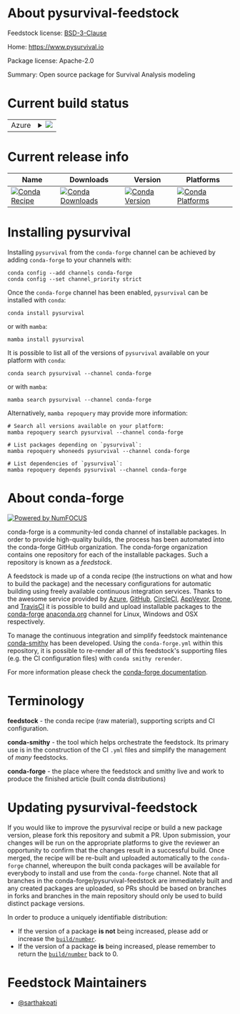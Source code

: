 About pysurvival-feedstock
==========================

Feedstock license: [BSD-3-Clause](https://github.com/conda-forge/pysurvival-feedstock/blob/main/LICENSE.txt)

Home: https://www.pysurvival.io

Package license: Apache-2.0

Summary: Open source package for Survival Analysis modeling

Current build status
====================


<table>
    
  <tr>
    <td>Azure</td>
    <td>
      <details>
        <summary>
          <a href="https://dev.azure.com/conda-forge/feedstock-builds/_build/latest?definitionId=15439&branchName=main">
            <img src="https://dev.azure.com/conda-forge/feedstock-builds/_apis/build/status/pysurvival-feedstock?branchName=main">
          </a>
        </summary>
        <table>
          <thead><tr><th>Variant</th><th>Status</th></tr></thead>
          <tbody><tr>
              <td>linux_64_numpy1.22python3.8.____cpython</td>
              <td>
                <a href="https://dev.azure.com/conda-forge/feedstock-builds/_build/latest?definitionId=15439&branchName=main">
                  <img src="https://dev.azure.com/conda-forge/feedstock-builds/_apis/build/status/pysurvival-feedstock?branchName=main&jobName=linux&configuration=linux%20linux_64_numpy1.22python3.8.____cpython" alt="variant">
                </a>
              </td>
            </tr><tr>
              <td>osx_64_numpy1.22python3.8.____cpython</td>
              <td>
                <a href="https://dev.azure.com/conda-forge/feedstock-builds/_build/latest?definitionId=15439&branchName=main">
                  <img src="https://dev.azure.com/conda-forge/feedstock-builds/_apis/build/status/pysurvival-feedstock?branchName=main&jobName=osx&configuration=osx%20osx_64_numpy1.22python3.8.____cpython" alt="variant">
                </a>
              </td>
            </tr>
          </tbody>
        </table>
      </details>
    </td>
  </tr>
</table>

Current release info
====================

| Name | Downloads | Version | Platforms |
| --- | --- | --- | --- |
| [![Conda Recipe](https://img.shields.io/badge/recipe-pysurvival-green.svg)](https://anaconda.org/conda-forge/pysurvival) | [![Conda Downloads](https://img.shields.io/conda/dn/conda-forge/pysurvival.svg)](https://anaconda.org/conda-forge/pysurvival) | [![Conda Version](https://img.shields.io/conda/vn/conda-forge/pysurvival.svg)](https://anaconda.org/conda-forge/pysurvival) | [![Conda Platforms](https://img.shields.io/conda/pn/conda-forge/pysurvival.svg)](https://anaconda.org/conda-forge/pysurvival) |

Installing pysurvival
=====================

Installing `pysurvival` from the `conda-forge` channel can be achieved by adding `conda-forge` to your channels with:

```
conda config --add channels conda-forge
conda config --set channel_priority strict
```

Once the `conda-forge` channel has been enabled, `pysurvival` can be installed with `conda`:

```
conda install pysurvival
```

or with `mamba`:

```
mamba install pysurvival
```

It is possible to list all of the versions of `pysurvival` available on your platform with `conda`:

```
conda search pysurvival --channel conda-forge
```

or with `mamba`:

```
mamba search pysurvival --channel conda-forge
```

Alternatively, `mamba repoquery` may provide more information:

```
# Search all versions available on your platform:
mamba repoquery search pysurvival --channel conda-forge

# List packages depending on `pysurvival`:
mamba repoquery whoneeds pysurvival --channel conda-forge

# List dependencies of `pysurvival`:
mamba repoquery depends pysurvival --channel conda-forge
```


About conda-forge
=================

[![Powered by
NumFOCUS](https://img.shields.io/badge/powered%20by-NumFOCUS-orange.svg?style=flat&colorA=E1523D&colorB=007D8A)](https://numfocus.org)

conda-forge is a community-led conda channel of installable packages.
In order to provide high-quality builds, the process has been automated into the
conda-forge GitHub organization. The conda-forge organization contains one repository
for each of the installable packages. Such a repository is known as a *feedstock*.

A feedstock is made up of a conda recipe (the instructions on what and how to build
the package) and the necessary configurations for automatic building using freely
available continuous integration services. Thanks to the awesome service provided by
[Azure](https://azure.microsoft.com/en-us/services/devops/), [GitHub](https://github.com/),
[CircleCI](https://circleci.com/), [AppVeyor](https://www.appveyor.com/),
[Drone](https://cloud.drone.io/welcome), and [TravisCI](https://travis-ci.com/)
it is possible to build and upload installable packages to the
[conda-forge](https://anaconda.org/conda-forge) [anaconda.org](https://anaconda.org/)
channel for Linux, Windows and OSX respectively.

To manage the continuous integration and simplify feedstock maintenance
[conda-smithy](https://github.com/conda-forge/conda-smithy) has been developed.
Using the ``conda-forge.yml`` within this repository, it is possible to re-render all of
this feedstock's supporting files (e.g. the CI configuration files) with ``conda smithy rerender``.

For more information please check the [conda-forge documentation](https://conda-forge.org/docs/).

Terminology
===========

**feedstock** - the conda recipe (raw material), supporting scripts and CI configuration.

**conda-smithy** - the tool which helps orchestrate the feedstock.
                   Its primary use is in the construction of the CI ``.yml`` files
                   and simplify the management of *many* feedstocks.

**conda-forge** - the place where the feedstock and smithy live and work to
                  produce the finished article (built conda distributions)


Updating pysurvival-feedstock
=============================

If you would like to improve the pysurvival recipe or build a new
package version, please fork this repository and submit a PR. Upon submission,
your changes will be run on the appropriate platforms to give the reviewer an
opportunity to confirm that the changes result in a successful build. Once
merged, the recipe will be re-built and uploaded automatically to the
`conda-forge` channel, whereupon the built conda packages will be available for
everybody to install and use from the `conda-forge` channel.
Note that all branches in the conda-forge/pysurvival-feedstock are
immediately built and any created packages are uploaded, so PRs should be based
on branches in forks and branches in the main repository should only be used to
build distinct package versions.

In order to produce a uniquely identifiable distribution:
 * If the version of a package **is not** being increased, please add or increase
   the [``build/number``](https://docs.conda.io/projects/conda-build/en/latest/resources/define-metadata.html#build-number-and-string).
 * If the version of a package **is** being increased, please remember to return
   the [``build/number``](https://docs.conda.io/projects/conda-build/en/latest/resources/define-metadata.html#build-number-and-string)
   back to 0.

Feedstock Maintainers
=====================

* [@sarthakpati](https://github.com/sarthakpati/)

